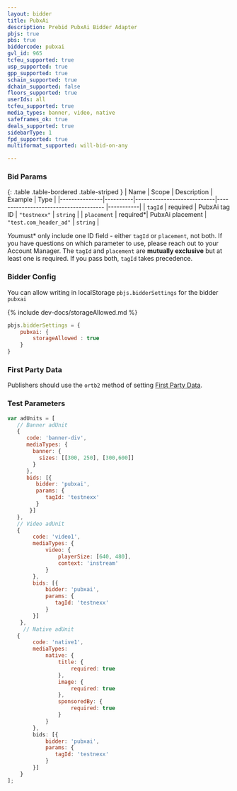 ```yaml
---
layout: bidder
title: PubxAi
description: Prebid PubxAi Bidder Adapter
pbjs: true
pbs: true
biddercode: pubxai
gvl_id: 965
tcfeu_supported: true
usp_supported: true
gpp_supported: true
schain_supported: true
dchain_supported: false
floors_supported: true
userIds: all
tcfeu_supported: true
media_types: banner, video, native
safeframes_ok: true
deals_supported: true
sidebarType: 1
fpd_supported: true
multiformat_supported: will-bid-on-any

---
```


### Bid Params

{: .table .table-bordered .table-striped }
| Name          | Scope    | Description                | Example                                   | Type      |
|---------------|----------|----------------------------|--------------------------------------     |-----------|
| `tagId`       | required | PubxAi tag ID              | `"testnexx"`                              | `string`  |
| `placement`   | required*| PubxAi placement           | `"test.com_header_ad"`                    | `string`  |

*You*must* only include one ID field - either `tagId` or `placement`, not both. If you have questions on which parameter to use, please reach out to your Account Manager.
The `tagId` and `placement` are **mutually exclusive** but at least one is required. If you pass both, `tagId` takes precedence.


### Bidder Config

You can allow writing in localStorage `pbjs.bidderSettings` for the bidder `pubxai`

{% include dev-docs/storageAllowed.md %}

```javascript
pbjs.bidderSettings = {
    pubxai: {
        storageAllowed : true
    }
}
```

### First Party Data

Publishers should use the `ortb2` method of setting [First Party Data](https://docs.prebid.org/features/firstPartyData.html).

### Test Parameters

```javascript
var adUnits = [
   // Banner adUnit
   {
      code: 'banner-div',
      mediaTypes: {
        banner: {
          sizes: [[300, 250], [300,600]]
        }
      },
      bids: [{
         bidder: 'pubxai',
         params: {
            tagId: 'testnexx'
         }
       }]
   },
   // Video adUnit
   {
        code: 'video1',
        mediaTypes: {
            video: {
                playerSize: [640, 480],
                context: 'instream'
            }
        },
        bids: [{
            bidder: 'pubxai',
            params: {
               tagId: 'testnexx'
            }
        }]
    },
     // Native adUnit
   {
        code: 'native1',
        mediaTypes:
            native: {
                title: {
                    required: true
                },
                image: {
                    required: true
                },
                sponsoredBy: {
                    required: true
                }
            }
        },
        bids: [{
            bidder: 'pubxai',
            params: {
               tagId: 'testnexx'
            }
        }]
    }
];
```

